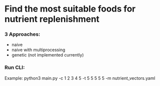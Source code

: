 # Find the most suitable foods for nutrient replenishment

### 3 Approaches:
- naive
- naive with multiprocessing
- genetic (not implemented currently)

### Run CLI:
Example:
python3 main.py -c 1 2 3 4 5 -t 5 5 5 5 5 -m nutrient_vectors.yaml